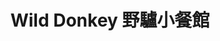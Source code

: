 ---
title: "Wild Donkey 野驢小餐館"
description: "Wild Donkey 野驢小餐館"
layout: shop
keywords:
  - 美食競賽
  - 台灣美食
  - 美食精選
datePublished: "2025-06-30"
dateModified: "2025-07-06"
city: "台北市"
district: "大安區"
address: "台北市大安區忠孝東路四段216巷33弄5號"
phone: "0912390398"
geo: "25.03951681804265, 121.55340180993367"
google_map: "https://maps.app.goo.gl/x6RT7re7sQajWu8R9"
footinder: "https://footinder.com.tw/%E5%8F%B0%E5%8C%97%E5%B8%82%E5%A4%A7%E5%AE%89%E5%8D%80/13159/"
official: "https://www.wilddonkey.tw/"
award:
  - name: "500盤"
    year: "2024"
    entries:
      - dishes:
          - "野生龍蝦雨櫻桃番茄起司疙瘩"
          - "伏特加番茄奶油水管麵與章魚"
          - "蒸海蛤與透抽和黃瓜濃湯"

---
